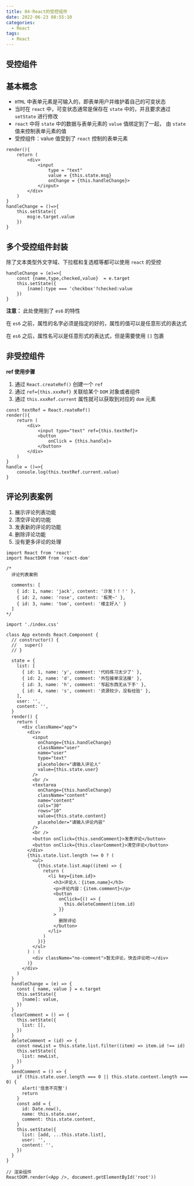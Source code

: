 ```yaml
---
title: 04-React的受控组件
date: 2022-06-23 08:55:10
categories:
  - React
tags:
  - React
---
```



## 受控组件

## 基本概念

- `HTML` 中表单元素是可输入的，即表单用户并维护着自己的可变状态
- 当时在 `react` 中，可变状态通常是保存在 `state` 中的，并且要求通过 `setState` 进行修改
- `react` 中将 `state` 中的数据与表单元素的 `value` 值绑定到了一起， 由 `state` 值来控制表单元素的值
- 受控组件：value 值受到了 `react` 控制的表单元素

```react
render(){
    return (
    	<div>
        	<input
                type = "text"
                value = {this.state.msg}
                onChange = {this.handleChange}>
            </input>
        </div>
    )
}
handleChange = ()=>{
	this.setState({
        msg:e.target.value
    })                    
}
```



## 多个受控组件封装

除了文本类型外文字域、下拉框和复选框等都可以使用 `react` 的受控

```react
handleChange = (e)=>{
    const {name,type,checked,value}  = e.target
    this.setState({
        [name]:type === 'checkbox'?checked:value
    })
}
```

**注意：** 此处使用到了 `es6` 的特性

在 `es6` 之前，属性的名字必须是指定的好的，属性的值可以是任意形式的表达式

在 `es6` 之后，属性名可以是任意形式的表达式，但是需要使用 `[]` 包裹



## 非受控组件

**ref 使用步骤**

1. 通过 `React.createRef()` 创建一个 `ref`  
2. 通过 `ref={this.xxxRef}` 关联给某个 `DOM` 对象或者组件
3. 通过 `this.xxxRef.current` 属性就可以获取到对应的 `dom` 元素

```react
const textRef = React.reateRef()
render(){
    return (
    	<div>
            <input type="text" ref={this.textRef}>
        	<button
                onClick = {this.handle}>
            </button>
        </div>
    )
}
handle = ()=>{
	console.log(this.textRef.current.value)                 
}
```



## 评论列表案例

1. 展示评论列表功能
2. 清空评论的功能
3. 发表新的评论的功能
4. 删除评论功能
5. 没有更多评论的处理

```react
import React from 'react'
import ReactDOM from 'react-dom'

/* 
  评论列表案例

  comments: [
    { id: 1, name: 'jack', content: '沙发！！！' },
    { id: 2, name: 'rose', content: '板凳~' },
    { id: 3, name: 'tom', content: '楼主好人' }
  ]
*/

import './index.css'

class App extends React.Component {
  // constructor() {
  //   super()
  // }

  state = {
    list: [
      { id: 1, name: 'y', comment: '代码练习太少了' },
      { id: 2, name: 'd', comment: '外包接单没法接' },
      { id: 3, name: 'h', comment: '写起东西无从下手' },
      { id: 4, name: 's', comment: '资源较少，没有经验' },
    ],
    user: '',
    content: '',
  }
  render() {
    return (
      <div className="app">
        <div>
          <input
            onChange={this.handleChange}
            className="user"
            name="user"
            type="text"
            placeholder="请输入评论人"
            value={this.state.user}
          />
          <br />
          <textarea
            onChange={this.handleChange}
            className="content"
            name="content"
            cols="30"
            rows="10"
            value={this.state.content}
            placeholder="请输入评论内容"
          />
          <br />
          <button onClick={this.sendComment}>发表评论</button>
          <button onClick={this.clearComment}>清空评论</button>
        </div>
        {this.state.list.length !== 0 ? (
          <ul>
            {this.state.list.map((item) => {
              return (
                <li key={item.id}>
                  <h3>评论人：{item.name}</h3>
                  <p>评论内容：{item.comment}</p>
                  <button
                    onClick={() => {
                      this.deleteComment(item.id)
                    }}
                  >
                    删除评论
                  </button>
                </li>
              )
            })}
          </ul>
        ) : (
          <div className="no-comment">暂无评论，快去评论吧~</div>
        )}
      </div>
    )
  }
  handleChange = (e) => {
    const { name, value } = e.target
    this.setState({
      [name]: value,
    })
  }
  clearComment = () => {
    this.setState({
      list: [],
    })
  }
  deleteComment = (id) => {
    const newList = this.state.list.filter((item) => item.id !== id)
    this.setState({
      list: newList,
    })
  }
  sendComment = () => {
    if (this.state.user.length === 0 || this.state.content.length === 0) {
      alert('信息不完整')
      return
    }
    const add = {
      id: Date.now(),
      name: this.state.user,
      comment: this.state.content,
    }
    this.setState({
      list: [add, ...this.state.list],
      user: '',
      content: '',
    })
  }
}

// 渲染组件
ReactDOM.render(<App />, document.getElementById('root'))
```











































